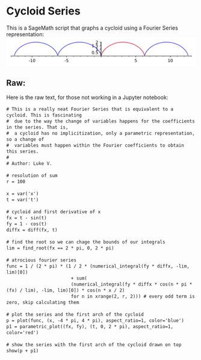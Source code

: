 # Cycloid Series

This is a SageMath script that graphs a cycloid using a Fourier Series representation:
![Alt text](Cycloid.svg?raw=true "Cycloid") 

## Raw:

Here is the raw text, for those not working in a Jupyter notebook:

```sage
# This is a really neat Fourier Series that is equivalent to a cycloid. This is fascinating 
#  due to the way the change of variables happens for the coefficients in the series. That is, 
#  a cycloid has no implicitization, only a parametric representation, so a change of 
#  variables must happen within the Fourier coefficients to obtain this series.
#
# Author: Luke V.

# resolution of sum
r = 100

x = var('x')
t = var('t')

# cycloid and first derivative of x
fx = t - sin(t)
fy = 1 - cos(t)
diffx = diff(fx, t)

# find the root so we can chage the bounds of our integrals
lim = find_root(fx == 2 * pi, 0, 2 * pi)

# atrocious fourier series
func = 1 / (2 * pi) * (1 / 2 * (numerical_integral(fy * diffx, -lim, lim)[0])
                        + sum(
                        (numerical_integral(fy * diffx * cos(n * pi * (fx) / lim), -lim, lim)[0]) * cos(n * x / 2)
                        for n in xrange(2, r, 2))) # every odd term is zero, skip calculating them

# plot the series and the first arch of the cycloid
p = plot(func, (x, -4 * pi, 4 * pi), aspect_ratio=1, color='blue')
p1 = parametric_plot((fx, fy), (t, 0, 2 * pi), aspect_ratio=1, color='red')

# show the series with the first arch of the cycloid drawn on top
show(p + p1)
```
